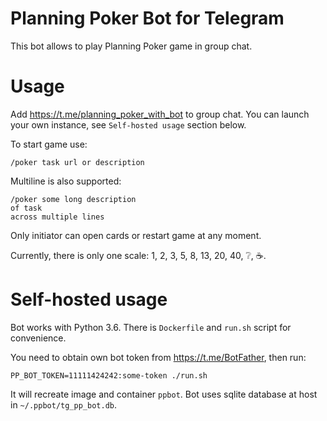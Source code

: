 # Planning Poker Bot for Telegram

This bot allows to play Planning Poker game in group chat.

# Usage

Add https://t.me/planning_poker_with_bot to group chat.
You can launch your own instance, see `Self-hosted usage` section below.

To start game use:
```
/poker task url or description
``` 

Multiline is also supported:
```
/poker some long description
of task
across multiple lines
```

Only initiator can open cards or restart game at any moment. 

Currently, there is only one scale: 1, 2, 3, 5, 8, 13, 20, 40, ❔, ☕.

# Self-hosted usage

Bot works with Python 3.6. There is `Dockerfile` and `run.sh` script for convenience.

You need to obtain own bot token from https://t.me/BotFather, then run:

```shell
PP_BOT_TOKEN=11111424242:some-token ./run.sh
```

It will recreate image and container `ppbot`. Bot uses sqlite database at host in `~/.ppbot/tg_pp_bot.db`.
